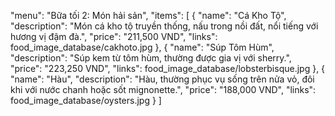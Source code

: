 "menu": "Bữa tối 2: Món hải sản",
"items": [
    {
    "name": "Cá Kho Tộ",
    "description": "Món cá kho tộ truyền thống, nấu trong nồi đất, nổi tiếng với hương vị đậm đà.",
    "price": "211,500 VND",
    "links": food_image_database/cakhoto.jpg
    },
    {
    "name": "Súp Tôm Hùm",
    "description": "Súp kem từ tôm hùm, thường được gia vị với sherry.",
    "price": "223,250 VND",
    "links": food_image_database/lobsterbisque.jpg
    },
    {
    "name": "Hàu",
    "description": "Hàu, thường phục vụ sống trên nửa vỏ, đôi khi với nước chanh hoặc sốt mignonette.",
    "price": "188,000 VND",
    "links": food_image_database/oysters.jpg
    }
]